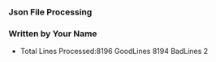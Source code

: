 ### Json File Processing
### Written by Your Name
- Total Lines Processed:8196
GoodLines    8194
BadLines    2